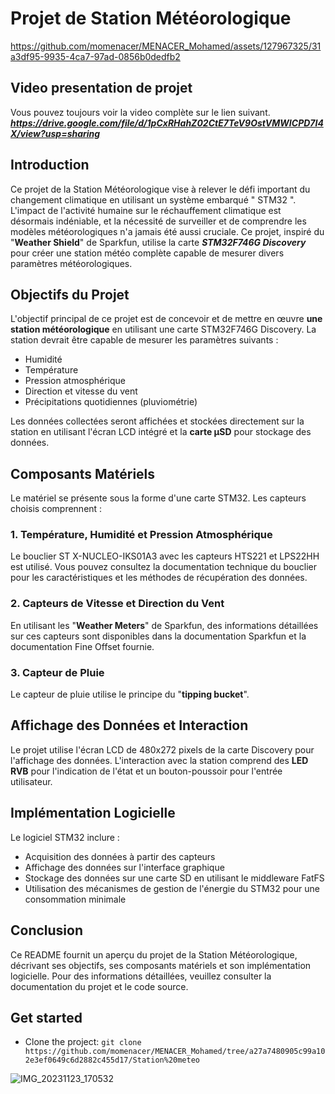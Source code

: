
# Projet de Station Météorologique 

https://github.com/momenacer/MENACER_Mohamed/assets/127967325/31a3df95-9935-4ca7-97ad-0856b0dedfb2

## Video presentation de projet 
Vous pouvez toujours voir la video complète sur le lien suivant.
***https://drive.google.com/file/d/1pCxRHahZ02CtE7TeV9OstVMWICPD7I4X/view?usp=sharing***

## Introduction

Ce projet de la Station Météorologique vise à relever le défi important du changement climatique en utilisant un système embarqué " STM32 ". L'impact de l'activité humaine sur le réchauffement climatique est désormais indéniable, et la nécessité de surveiller et de comprendre les modèles météorologiques n'a jamais été aussi cruciale. Ce projet, inspiré du "**Weather Shield**" de Sparkfun, utilise la carte ***STM32F746G Discovery*** pour créer une station météo complète capable de mesurer divers paramètres météorologiques.

## Objectifs du Projet

L'objectif principal de ce projet est de concevoir et de mettre en œuvre **une station météorologique** en utilisant une carte STM32F746G Discovery. La station devrait être capable de mesurer les paramètres suivants :

- Humidité
- Température
- Pression atmosphérique
- Direction et vitesse du vent
- Précipitations quotidiennes (pluviométrie)

Les données collectées seront affichées et stockées directement sur la station en utilisant l'écran LCD intégré et la **carte µSD** pour stockage des données.

## Composants Matériels

Le matériel se présente sous la forme d'une carte STM32. Les capteurs choisis comprennent :

### 1. Température, Humidité et Pression Atmosphérique

Le bouclier ST X-NUCLEO-IKS01A3 avec les capteurs HTS221 et LPS22HH est utilisé. Vous pouvez consultez la documentation technique du bouclier pour les caractéristiques et les méthodes de récupération des données.

### 2. Capteurs de Vitesse et Direction du Vent

En utilisant les "**Weather Meters**" de Sparkfun, des informations détaillées sur ces capteurs sont disponibles dans la documentation Sparkfun et la documentation Fine Offset fournie. 

### 3. Capteur de Pluie

Le capteur de pluie utilise le principe du "**tipping bucket**".

## Affichage des Données et Interaction

Le projet utilise l'écran LCD de 480x272 pixels de la carte Discovery pour l'affichage des données. L'interaction avec la station comprend des **LED RVB** pour l'indication de l'état et un bouton-poussoir pour l'entrée utilisateur.

## Implémentation Logicielle

Le logiciel STM32 inclure :

- Acquisition des données à partir des capteurs
- Affichage des données sur l'interface graphique
- Stockage des données sur une carte SD en utilisant le middleware FatFS
- Utilisation des mécanismes de gestion de l'énergie du STM32 pour une consommation minimale

## Conclusion

Ce README fournit un aperçu du projet de la Station Météorologique, décrivant ses objectifs, ses composants matériels et son implémentation logicielle. Pour des informations détaillées, veuillez consulter la documentation du projet et le code source.
## Get started
- Clone the project: `git clone https://github.com/momenacer/MENACER_Mohamed/tree/a27a7480905c99a102e3ef0649c6d2882c455d17/Station%20meteo`


![IMG_20231123_170532](https://github.com/momenacer/MENACER_Mohamed/assets/127967325/cc372ff8-94e2-4fe7-a2ea-5fa00ebf02e2)

